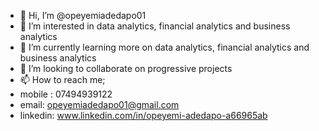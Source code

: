 - 👋 Hi, I’m @opeyemiadedapo01
- 👀 I’m interested in data analytics, financial analytics and business analytics
- 🌱 I’m currently learning more on data analytics, financial analytics and business analytics
- 💞️ I’m looking to collaborate on progressive projects
- 📫 How to reach me;
- mobile : 07494939122
- email: opeyemiadedapo01@gmail.com
- linkedin: www.linkedin.com/in/opeyemi-adedapo-a66965ab

<!---
opeyemiadedapo01/opeyemiadedapo01 is a ✨ special ✨ repository because its `README.md` (this file) appears on your GitHub profile.
You can click the Preview link to take a look at your changes.
--->
